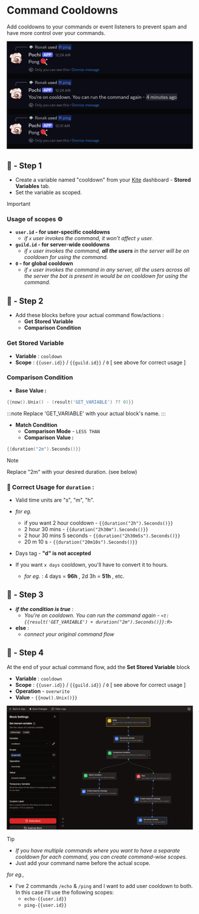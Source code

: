 # Command Cooldowns

Add cooldowns to your commands or event listeners to prevent spam and have more control over your commands.

![Cooldown Result](./img/cooldowns-result.png)

## 📝 - Step 1

- Create a variable named \"cooldown\" from your [Kite](https://kite.onl/) dashboard - **Stored Variables** tab.
- Set the variable as scoped.

> [!IMPORTANT]
> ### Usage of scopes ⚙️
> 
> - **`user.id` - for user-specific cooldowns**
>    - _if `x` user invokes the command, it won't affect `y` user._
> - **`guild.id` - for server-wide cooldowns**
>    - _if `x` user invokes the command, **all the users** in the server will be on cooldown for using the command._
> - **`0` - for global cooldown**
>    - _if `x` user invokes the command in any server, all the users across all the server the bot is present in would be on cooldown for using the command._

## 📝 - Step 2

- Add these blocks before your actual command flow/actions :
  - **Get Stored Variable**
  - **Comparison Condition**

### **Get Stored Variable**

- **Variable** : `cooldown`
- **Scope** : `{{user.id}}` / `{{guild.id}}` / `0` [ see above for correct usage ]

### **Comparison Condition**
- **Base Value :**
```go
{{now().Unix() - (result('GET_VARIABLE') ?? 0)}}
```
:::note
Replace 'GET_VARIABLE' with your actual block's name.
:::

- **Match Condition**
  - **Comparison Mode** - `LESS THAN`
  - **Comparison Value :**
```go
{{duration("2m").Seconds()}}
```
> [!NOTE]
> Replace "2m" with your desired duration. (see below)

### 📌 Correct Usage for `duration` :

- Valid time units are \"s\", \"m\", \"h\".
- _for eg._
  - if you want 2 hour cooldown - `{{duration("2h").Seconds()}}`
  - 2 hour 30 mins - `{{duration("2h30m").Seconds()}}`
  - 2 hour 30 mins 5 seconds - `{{duration("2h30m5s").Seconds()}}`
  - 20 m 10 s - `{{duration("20m10s").Seconds()}}`

- Days tag - **\"d\" is not accepted**
- If you want `x days` cooldown, you'll have to convert it to hours.
  - _for eg._ : 4 days = **96h** , 2d 3h = **51h** , etc.

## 📝 - Step 3

- **_if the condition is true_** :
  - _You're on cooldown. You can run the command again - `<t:{{result('GET_VARIABLE') + duration("2m").Seconds()}}:R>`_
- **else** :
  - _connect your original command flow_

## 📝 - Step 4
At the end of your actual command flow, add the **Set Stored Variable** block
- **Variable** : `cooldown`
- **Scope** : `{{user.id}}` / `{{guild.id}}` / `0`  [ see above for correct usage ]
- **Operation** - `overwrite`
- **Value** - `{{now().Unix()}}`

![Cooldown Flow](./img/cooldowns-flow.png)

> [!TIP]
> - *If you have multiple commands where you want to have a separate cooldown for each command, you can create command-wise scopes.*
> - Just add your command name before the actual scope.
>
> *for eg.,*
> - I've 2 commands `/echo` & `/ping` and I want to add user cooldown to both. In this case I'll use the following scopes:
>    - `echo-{{user.id}}`
>    - `ping-{{user.id}}`
